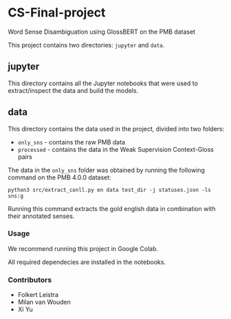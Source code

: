 # CS-Final-project
Word Sense Disambiguation using GlossBERT on the PMB dataset

This project contains two directories: `jupyter` and `data`.

## jupyter
This directory contains all the Jupyter notebooks that were used to extract/inspect the data and build the models.

## data
This directory contains the data used in the project, divided into two folders:
- `only_sns` - contains the raw PMB data
- `processed` - contains the data in the Weak Supervision Context-Gloss pairs

The data in the ``only_sns`` folder was obtained by running the following command on the PMB 4.0.0 dataset:

`python3 src/extract_conll.py en data test_dir -j statuses.json -ls sns:g `

Running this command extracts the gold english data in combination with their annotated senses.

### Usage
We recommend running this project in Google Colab.

All required dependecies are installed in the notebooks.

### Contributors

- Folkert Leistra
- Milan van Wouden
- Xi Yu

